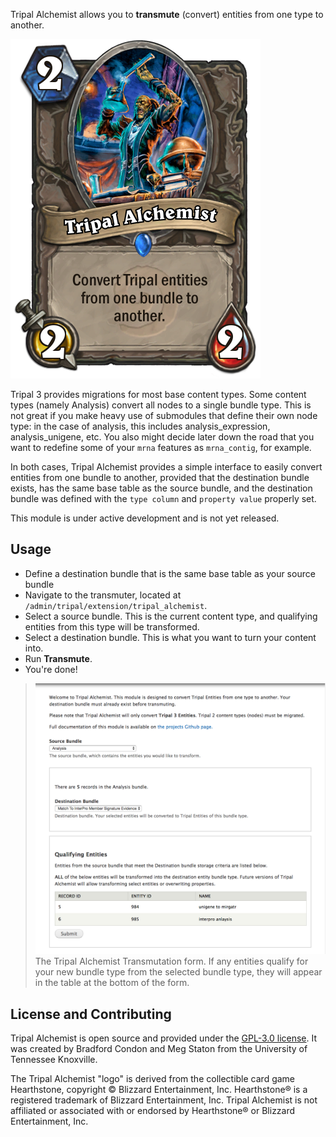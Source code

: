 Tripal Alchemist allows you to **transmute** (convert) entities from one type to another.

![Tripal Alchemist Hearthstone Card](docs/img/Tripal_Alchemist_hearthstone_logo.png)


Tripal 3 provides migrations for most base content types.  Some content types (namely Analysis) convert all nodes to a single bundle type.  This is not great if you make heavy use of submodules that define their own node type: in the case of analysis, this includes analysis_expression, analysis_unigene, etc.  You also might decide later down the road that you want to redefine some of your `mrna` features as `mrna_contig`, for example.

In both cases, Tripal Alchemist provides a simple interface to easily convert entities from one bundle to another, provided that the destination bundle exists, has the same base table as the source bundle, and the destination bundle was defined with the `type column` and `property value` properly set.

This module is under active development and is not yet released.

## Usage

* Define a destination bundle that is the same base table as your source bundle
* Navigate to the transmuter, located at `/admin/tripal/extension/tripal_alchemist`.
* Select a source bundle.  This is the current content type, and qualifying entities from this type will be transformed.
* Select a destination bundle.  This is what you want to turn your content into.
* Run **Transmute**.
* You're done!

>![The Tripal Alchemist Transmutation form](docs/img/tripal_alchemist_screen_1.png)
> The Tripal Alchemist Transmutation form.  If any entities qualify for your new bundle type from the selected bundle type, they will appear in the table at the bottom of the form.

## License and Contributing

Tripal Alchemist is open source and provided under the [GPL-3.0 license](https://github.com/statonlab/tripal_alchemist/blob/master/LICENSE).  It was created by Bradford Condon and Meg Staton from the University of Tennessee Knoxville.

The Tripal Alchemist "logo" is derived from the collectible card game Hearthstone, copyright © Blizzard Entertainment, Inc. Hearthstone® is a registered trademark of Blizzard Entertainment, Inc. Tripal Alchemist is not affiliated or associated with or endorsed by Hearthstone® or Blizzard Entertainment, Inc.